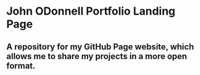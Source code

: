 # John ODonnell Portfolio Landing Page 

## A repository for my GitHub Page website, which allows me to share my projects in a more open format.
